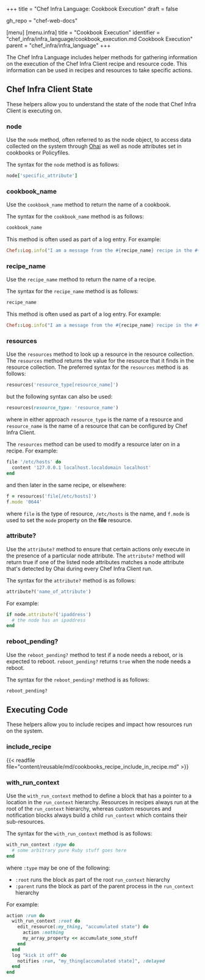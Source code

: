 +++
title = "Chef Infra Language: Cookbook Execution"
draft = false

gh_repo = "chef-web-docs"

[menu]
  [menu.infra]
    title = "Cookbook Execution"
    identifier = "chef_infra/infra_language/cookbook_execution.md Cookbook Execution"
    parent = "chef_infra/infra_language"
+++

The Chef Infra Language includes helper methods for gathering information on the execution of the Chef Infra Client recipe and resource code. This information can be used in recipes and resources to take specific actions.

## Chef Infra Client State

These helpers allow you to understand the state of the node that Chef Infra Client is executing on.

### node

Use the `node` method, often referred to as the node object, to access data collected on the system through [Ohai](/ohai) as well as node attributes set in cookbooks or Policyfiles.

The syntax for the `node` method is as follows:

```ruby
node['specific_attribute']
```

### cookbook_name

Use the `cookbook_name` method to return the name of a cookbook.

The syntax for the `cookbook_name` method is as follows:

```ruby
cookbook_name
```

This method is often used as part of a log entry. For example:

```ruby
Chef::Log.info("I am a message from the #{recipe_name} recipe in the #{cookbook_name} cookbook.")
```

### recipe_name

Use the `recipe_name` method to return the name of a recipe.

The syntax for the `recipe_name` method is as follows:

```ruby
recipe_name
```

This method is often used as part of a log entry. For example:

```ruby
Chef::Log.info("I am a message from the #{recipe_name} recipe in the #{cookbook_name} cookbook.")
```

### resources

Use the `resources` method to look up a resource in the resource collection. The `resources` method returns the value for the resource that it finds in the resource collection. The preferred syntax for the `resources` method is as follows:

```ruby
resources('resource_type[resource_name]')
```

but the following syntax can also be used:

```ruby
resources(resource_type: 'resource_name')
```

where in either approach `resource_type` is the name of a resource and `resource_name` is the name of a resource that can be configured by Chef Infra Client.

The `resources` method can be used to modify a resource later on in a recipe. For example:

```ruby
file '/etc/hosts' do
  content '127.0.0.1 localhost.localdomain localhost'
end
```

and then later in the same recipe, or elsewhere:

```ruby
f = resources('file[/etc/hosts]')
f.mode '0644'
```

where `file` is the type of resource, `/etc/hosts` is the name, and `f.mode` is used to set the `mode` property on the **file** resource.

### attribute?

Use the `attribute?` method to ensure that certain actions only execute in the presence of a particular node attribute. The `attribute?` method will return true if one of the listed node attributes matches a node attribute that's detected by Ohai during every Chef Infra Client run.

The syntax for the `attribute?` method is as follows:

```ruby
attribute?('name_of_attribute')
```

For example:

```ruby
if node.attribute?('ipaddress')
  # the node has an ipaddress
end
```

### reboot_pending?

Use the `reboot_pending?` method to test if a node needs a reboot, or is expected to reboot. `reboot_pending?` returns `true` when the node needs a reboot.

The syntax for the `reboot_pending?` method is as follows:

```ruby
reboot_pending?
```

## Executing Code

These helpers allow you to include recipes and impact how resources run on the system.

### include_recipe

{{< readfile file="content/reusable/md/cookbooks_recipe_include_in_recipe.md" >}}

### with_run_context

Use the `with_run_context` method to define a block that has a pointer to a location in the `run_context` hierarchy. Resources in recipes always run at the root of the `run_context` hierarchy, whereas custom resources and notification blocks always build a child `run_context` which contains their sub-resources.

The syntax for the `with_run_context` method is as follows:

```ruby
with_run_context :type do
  # some arbitrary pure Ruby stuff goes here
end
```

where `:type` may be one of the following:

- `:root` runs the block as part of the root `run_context` hierarchy
- `:parent` runs the block as part of the parent process in the `run_context` hierarchy

For example:

```ruby
action :run do
  with_run_context :root do
    edit_resource(:my_thing, "accumulated state") do
      action :nothing
      my_array_property << accumulate_some_stuff
    end
  end
  log "kick it off" do
    notifies :run, "my_thing[accumulated state]", :delayed
  end
end
```
